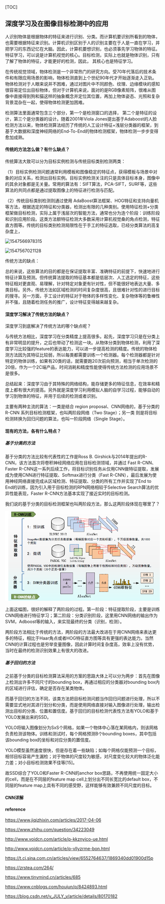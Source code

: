 [TOC]

## 深度学习及在图像目标检测中的应用



 人识别物体是根据物体的特征来进行识别、分类。而计算机要识别所看到的物体，也需要根据特征来识别。计算机识别区别于人的识别主要在于人是一直在学习，并把学习的东西记忆在大脑。因此，计算机要想识别，也必须事先学习物体的特征。 特征学习，可以说是计算机视觉的核心。目标检测，实际上也就是物体识别，只有了解了物体的特征，才能更好的检测，因此， 其核心也是特征学习。

在传统视觉领域，物体检测是一个非常热门的研究方向。受70年代落后的技术条件和有限应用场景的影响，物体检测直到上个世纪90年代才开始逐渐走入正轨。物体检测对于人眼来说并不困难，通过对图片中不同颜色、纹理、边缘模块的感知很容易定位出目标物体，但对于计算机来说，面对的是RGB像素矩阵，很难从图像中直接得到狗和猫这样的抽象概念并定位其位置，再加上物体姿态、光照和复杂背景混杂在一起，使得物体检测更加困难。

检测算法里面通常包含三个部分，第一个是检测窗口的选择， 第二个是特征的设计，第三个是分类器的设计。随着2001年Viola Jones提出基于Adaboost的人脸检测方法以来，物体检测算法经历了传统的人工设计特征+浅层分类器的框架，到基于大数据和深度神经网络的End-To-End的物体检测框架，物体检测一步步变得愈加成熟。

#### 传统的方法怎么做？有什么缺点？

传统算法大致可以分为目标实例检测与传统目标类别检测两类：

（1）目标实例检测问题通常利用模板和图像稳定的特征点，获得模板与场景中对象的对应关系，检测出目标实例。目标实例检测关注的只是具体目标本身，图像中的其余对象都是无关量。常用的算法有：SIFT算法，PCA-SIFT，SURF等，这些算法的共同点都是通过提取图像上的特征进行检测与匹配。

（2）传统目标类别检测则通过使用 AdaBoost算法框架、HOG特征和支持向量机等方法，根据选定的特征和分类器，检测出有限的几种类别。使用特征检测+分类框架做目标检测，实际上属于浅层次的智能方法，通常也分为连个阶段：训练阶段和识别应用阶段。这类方法额特征检测大多数采用计算机视觉桑的角点检测，特征直方图等。传统的目标类别检测局限性在于手工的特征选取，已经分类算法的高复杂度上，

![1547566978315](D:\hp\github\everyday\yswork\%5CUsers%5Chp%5CAppData%5CRoaming%5CTypora%5Ctypora-user-images%5C1547566978315.png)

![1547567021128](D:\hp\github\everyday\yswork\%5CUsers%5Chp%5CAppData%5CRoaming%5CTypora%5Ctypora-user-images%5C1547567021128.png)

传统方法的缺点：

总的来说，这些算法的目的都是在保证提取丰富、准确特征的前提下，快速地进行特征计算及预测。但传统算法提取的特征基本都是低层次、人工选定的特征，这些特征相对更直观、易理解，针对特定对象更有针对性，但不能很好地表达大量、多类目标。另外，传统方法如区域检测的时间复杂度很高，且很难针对性的进行目标的搜寻。另一方面，手工设计的特征对于物体的多样性变化、复杂物体等的鲁棒性并不强，且随着检测任务的推广，设计特征变得越来越复杂。



#### 深度学习解决了传统方法的缺点？

深度学习到底解决了传统方法的哪个缺点呢？

与传统方法相比，深度学习在分类精度上提高很多。起先，深度学习只是在分类上有非常明显的提升，之后也带动了检测这一块。从物体分类到物体检测，利用了深度学习比较强的feature的表达能力，可以进一步提高检测的精度。传统的物体检测方法因为其特征比较弱，所以每类都需要训练一个检测器。每个检测器都是针对特定的物体训练，如果有20类的话，就需要跑20次前向预测，相当于单次检测的20倍，作为一个2C端产品，时间消耗和精度性能使得传统方法检测的应用场景不是很多。

总结起来：深度学习由于其特殊的网络结构，能存储更多的特征信息，在效率和精度上都有很大的提高。另外就是深度学习利用模拟人脑的自学习过程，能够自动的学习到物体的特征，并用于后续的检测或者识别。

主要有两种主流的算法：一类是结合 region proposal、CNN网络的，基于分类的 R-CNN 系列目标检测框架，也叫两阶段网络（Two Stage）；另一类 则是将目标检测转换为回归问题的算法，也叫一阶段网络（Single Stage）。 



#### 现有的方法，各有什么特点？

##### 基于分类的方法

基于分类的方法比较有代表性的工作是Ross B. Girshick与2014年提出的R-CNN，该方法首次将卷积神经网络应用在目标检测领域，并通过 Fast R-CNN、Faster R-CNN这一系列后续工作，将目标识别任务从仅用CNN做特征提取，发展成为使用CNN进行特征提取、Softmax进行分类（Fast R-CNN），最后发展为使用神经网络直接完成从区域检测、特征提取、分类的所有工作并实现了End to End的训练，因为引入用于目标检测的RPN网络相较于Selective Search算法的优异性能表现，Faster R-CNN方法基本实现了接近实时的目标检测。

我们说的基于分类的目标检测框架也叫两阶段方法，那么这两阶段体现在哪里了？ 

![1547616064571](1547616064571.png)

上面这幅图，很好的解释了两阶段的过程。第一阶段：特征提取阶段，主要是训练CNN网络进行特征学习；第二阶段：分类识别阶段，这里用CNN网络的输出作为SVM，Adboost等的输入，来实现最终的分类（识别，检测）。

两阶段方法相比于传统的方法，两阶段的方法最大改进在于用CNN网络来表达更多的特征，相比于Haar角点或者HOG特征直方图等具有更强的表达能力。当然CNN的计算过程也是穷举变量图像，因此计算时间复杂度高，效率上没有优势，当时在最终的检测识别效果上有很大的改进。

##### 基于回归的方法

之前基于分类的目标检测算法采用的方案的思路大体上可以分为两步：首先在图像上检测出许多不同尺寸的bounding box，再通过相应的分类器对bounding box内的区域进行评估，确定是否存在某类物体。

而基于回归的方法不同，该类方法把目标检测问题当作回归问题进行处理，所以不需要显式地对其进行划分和分类，而是使用网络直接对输入图像进行处理，输出检测出目标的分类、位置和置信度。基于回归的目标检测代表性方法有YOLO和基于YOLO发展出来的SSD。

YOLO将输入图像划分为SxS个网格，如果一个物体中心落在某网格内，则该网格负责检测该物体。训练和测试时，每个网格预测B个bounding boxes，其中包括该bounding box的坐标和对应分类的置信度。

YOLO模型虽然速度很快，但是存在着一些缺陷；如每个网格仅能预测一个目标，相邻目标容易产生漏检；对于物体的尺度较为敏感，对尺度变化较大的物体泛化能力差；对小目标检测效果不佳等[15]。

故SSD综合了YOLO和Faster R-CNN的anchor box思路，不再使用统一固定大小的cell，而是在不同层的feature map cell上划分出不同长宽比的default box，不同层的feature map上具有不同的感受野，这样能够有效兼顾不同尺度的目标。



#### CNN详解









#### reference

https://www.jiqizhixin.com/articles/2017-04-06

https://www.zhihu.com/question/34223049

http://www.voidcn.com/article/p-kkznyico-ue.html

http://www.voidcn.com/article/p-vllyzrme-bon.html

https://t.cj.sina.com.cn/articles/view/6552764637/1869340dd01900d15p

https://zrstea.com/264/

https://www.tinymind.cn/articles/685

https://www.cnblogs.com/houjun/p/8424893.html

https://blog.csdn.net/v_JULY_v/article/details/80170182